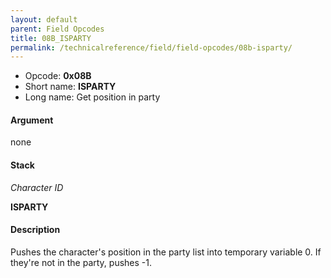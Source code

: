 ```yaml
---
layout: default
parent: Field Opcodes
title: 08B_ISPARTY
permalink: /technicalreference/field/field-opcodes/08b-isparty/
---
```


-   Opcode: **0x08B**
-   Short name: **ISPARTY**
-   Long name: Get position in party

#### Argument

none

#### Stack

  
*Character ID*

**ISPARTY**

#### Description

Pushes the character's position in the party list into temporary variable 0. If they're not in the party, pushes -1.

